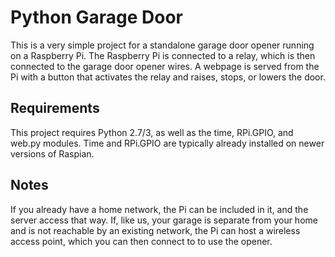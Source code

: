 # Python Garage Door
This is a very simple project for a standalone garage door opener running on a Raspberry Pi. The Raspberry Pi is connected to a relay, which is then connected to the garage door opener wires. A webpage is served from the Pi with a button that activates the relay and raises, stops, or lowers the door. 

## Requirements
This project requires Python 2.7/3, as well as the time, RPi.GPIO, and web.py modules. Time and RPi.GPIO are typically already installed on newer versions of Raspian. 

## Notes
If you already have a home network, the Pi can be included in it, and the server access that way. If, like us, your garage is separate from your home and is not reachable by an existing network, the Pi can host a wireless access point, which you can then connect to to use the opener. 
